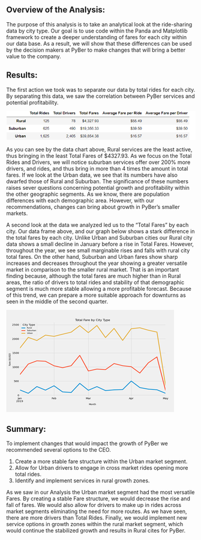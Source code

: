 																					

## Overview of the Analysis:

The purpose of this analysis is to take an analytical look at the ride-sharing data by city type. Our goal is to use code within the Panda and Matplotlib framework to create a deeper understanding of fares for each city within our data base. As a result, we will show that these differences can be used by the decision makers at PyBer to make changes that will bring a better value to the company.

## Results:

The first action we took was to separate our data by total rides for each city. By separating this data, we saw the correlation between PyBer services and potential profitability.


![](Images/total-riders.png)


As you can see by the data chart above, Rural services are the least active, thus bringing in the least Total Fares of $4327.93. As we focus on the Total Rides and Drivers, we will notice suburban services offer over 200% more drivers, and rides, and thus bring in more than 4 times the amount in total fares. If we look at the Urban data, we see that its numbers have also dwarfed those of Rural and Suburban. The significance of these numbers raises sever questions concerning potential growth and profitability within the other geographic segments. As we know, there are population differences with each demographic area. However, with our recommendations, changes can bring about growth in PyBer’s smaller markets. 



A second look at the data we analyzed led us to the “Total Fares” by each city. Our data frame above, and our graph below shows a stark difference in the total fares by each city.  Unlike Urban and Suburban cities our Rural city data shows a small decline in January before a rise in Total Fares. However, throughout the year, we see small marginable rises and falls with rural city total fares. On the other hand, Suburban and Urban fares show sharp increases and decreases throughout the year showing a greater versatile market in comparison to the smaller rural market.  That is an important finding because, although the total fares are much higher than in Rural areas, the ratio of drivers to total rides and stability of that demographic segment is much more stable allowing a more profitable forecast. Because of this trend, we can prepare a more suitable approach for downturns as seen in the middle of the second quarter. 



![](Images/total-fares.png)


## Summary: 

To implement changes that would impact the growth of PyBer we recommended several options to the CEO. 

1.	Create a more stable fare structure within the Urban market segment. 
2.	Allow for Urban drivers to engage in cross market rides opening more total rides.
3.	Identify and implement services in rural growth zones.

As we saw in our Analysis the Urban market segment had the most versatile Fares. By creating a stable Fare structure, we would decrease the rise and fall of fares. We would also allow for drivers to make up in rides across market segments eliminating the need for more routes. As we have seen, there are more drivers than Total Rides. Finally, we would implement new service options in growth zones within the rural market segment, which would continue the stabilized growth and results in Rural cites for PyBer.
